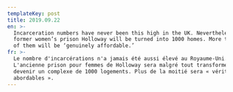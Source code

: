 ```yaml
---
templateKey: post
title: 2019.09.22
en: >-
  Incarceration numbers have never been this high in the UK. Nevertheless,
  former women’s prison Holloway will be turned into 1000 homes. More than half
  of them will be ‘genuinely affordable.’
fr: >-
  Le nombre d'incarcérations n'a jamais été aussi élevé au Royaume-Uni.
  L'ancienne prison pour femmes de Holloway sera malgré tout transformée pour
  devenir un complexe de 1000 logements. Plus de la moitié sera « véritablement
  abordables ».
---
```


